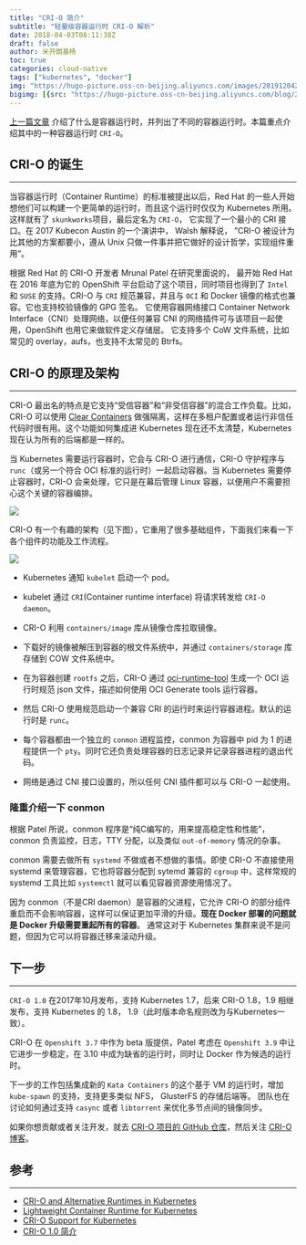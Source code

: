 ```yaml
---
title: "CRI-O 简介"
subtitle: "轻量级容器运行时 CRI-O 解析"
date: 2018-04-03T08:11:38Z
draft: false
author: 米开朗基杨
toc: true
categories: cloud-native
tags: ["kubernetes", "docker"]
img: "https://hugo-picture.oss-cn-beijing.aliyuncs.com/images/20191204211347.png"
bigimg: [{src: "https://hugo-picture.oss-cn-beijing.aliyuncs.com/blog/2019-04-27-080627.jpg"}]
---
```


[上一篇文章](/posts/container-runtime) 介绍了什么是容器运行时，并列出了不同的容器运行时。本篇重点介绍其中的一种容器运行时 `CRI-O`。

## CRI-O 的诞生

----

当容器运行时（Container Runtime）的标准被提出以后，Red Hat 的一些人开始想他们可以构建一个更简单的运行时，而且这个运行时仅仅为 Kubernetes 所用。这样就有了 `skunkworks`项目，最后定名为 `CRI-O`， 它实现了一个最小的 CRI 接口。在 2017 Kubecon Austin 的一个演讲中， Walsh 解释说， ”CRI-O 被设计为比其他的方案都要小，遵从 Unix 只做一件事并把它做好的设计哲学，实现组件重用“。

根据 Red Hat 的 CRI-O 开发者 Mrunal Patel 在研究里面说的， 最开始 Red Hat 在 2016 年底为它的 OpenShift 平台启动了这个项目，同时项目也得到了 `Intel` 和 `SUSE` 的支持。CRI-O 与 `CRI` 规范兼容，并且与 `OCI` 和 Docker 镜像的格式也兼容。它也支持校验镜像的 GPG 签名。 它使用容器网络接口 Container Network Interface（CNI）处理网络，以便任何兼容 CNI 的网络插件可与该项目一起使用，OpenShift 也用它来做软件定义存储层。 它支持多个 CoW 文件系统，比如常见的 overlay，aufs，也支持不太常见的 Btrfs。

## CRI-O 的原理及架构

----

CRI-O 最出名的特点是它支持“受信容器”和“非受信容器”的混合工作负载。比如，CRI-O 可以使用 [Clear Containers](https://clearlinux.org/containers) 做强隔离，这样在多租户配置或者运行非信任代码时很有用。这个功能如何集成进 Kubernetes 现在还不太清楚，Kubernetes 现在认为所有的后端都是一样的。

当 Kubernetes 需要运行容器时，它会与 CRI-O 进行通信，CRI-O 守护程序与 `runc`（或另一个符合 OCI 标准的运行时）一起启动容器。当 Kubernetes 需要停止容器时，CRI-O 会来处理，它只是在幕后管理 Linux 容器，以便用户不需要担心这个关键的容器编排。

![](https://jsd.onmicrosoft.cn/gh/yangchuansheng/imghosting6@main/uPic/OerlSo.jpg)

CRI-O 有一个有趣的架构（见下图），它重用了很多基础组件，下面我们来看一下各个组件的功能及工作流程。

![](https://jsd.onmicrosoft.cn/gh/yangchuansheng/imghosting6@main/uPic/iSdQap.jpg)

+ Kubernetes 通知 `kubelet` 启动一个 pod。

+ kubelet 通过 `CRI`(Container runtime interface) 将请求转发给 `CRI-O daemon`。

+ CRI-O 利用 `containers/image` 库从镜像仓库拉取镜像。

+ 下载好的镜像被解压到容器的根文件系统中，并通过 `containers/storage` 库存储到 COW 文件系统中。

+ 在为容器创建 `rootfs` 之后，CRI-O 通过 [oci-runtime-tool](https://github.com/opencontainers/runtime-tools) 生成一个 OCI 运行时规范 json 文件，描述如何使用 OCI Generate tools 运行容器。

+ 然后 CRI-O 使用规范启动一个兼容 CRI 的运行时来运行容器进程。默认的运行时是 `runc`。

+ 每个容器都由一个独立的 `conmon` 进程监控，conmon 为容器中 pid 为 1 的进程提供一个 `pty`。同时它还负责处理容器的日志记录并记录容器进程的退出代码。

+ 网络是通过 CNI 接口设置的，所以任何 CNI 插件都可以与 CRI-O 一起使用。

### 隆重介绍一下 conmon

根据 Patel 所说，conmon 程序是“纯C编写的，用来提高稳定性和性能”，conmon 负责监控，日志，TTY 分配，以及类似 `out-of-memory` 情况的杂事。

conmon 需要去做所有 `systemd` 不做或者不想做的事情。即使 CRI-O 不直接使用 systemd 来管理容器，它也将容器分配到 sytemd 兼容的 `cgroup` 中，这样常规的 systemd 工具比如 `systemctl` 就可以看见容器资源使用情况了。

因为 conmon（不是CRI daemon）是容器的父进程，它允许 CRI-O 的部分组件重启而不会影响容器，这样可以保证更加平滑的升级。**现在 Docker 部署的问题就是 Docker 升级需要重起所有的容器**。 通常这对于 Kubernetes 集群来说不是问题，但因为它可以将容器迁移来滚动升级。

## 下一步

----

`CRI-O 1.0` 在2017年10月发布，支持 Kubernetes 1.7，后来 CRI-O 1.8，1.9 相继发布，支持 Kubernetes 的 1.8， 1.9（此时版本命名规则改为与Kubernetes一致）。

CRI-O 在 `Openshift 3.7` 中作为 beta 版提供，Patel 考虑在 `Openshift 3.9` 中让它进步一步稳定，在 3.10 中成为缺省的运行时，同时让 Docker 作为候选的运行时。

下一步的工作包括集成新的 `Kata Containers` 的这个基于 VM 的运行时，增加 `kube-spawn` 的支持，支持更多类似 NFS， GlusterFS 的存储后端等。 团队也在讨论如何通过支持 `casync` 或者 `libtorrent` 来优化多节点间的镜像同步。

如果你想贡献或者关注开发，就去 [CRI-O 项目的 GitHub 仓库](https://github.com/kubernetes-incubator/cri-o)，然后关注 [CRI-O 博客](https://medium.com/cri-o)。

## 参考

----

+ [CRI-O and Alternative Runtimes in Kubernetes](https://www.projectatomic.io/blog/2017/02/crio-runtimes/)
+ [Lightweight Container Runtime for Kubernetes](http://cri-o.io/)
+ [CRI-O Support for Kubernetes](https://medium.com/cri-o/cri-o-support-for-kubernetes-4934830eb98e)
+ [CRI-O 1.0 简介](https://linux.cn/article-9015-1.html)
